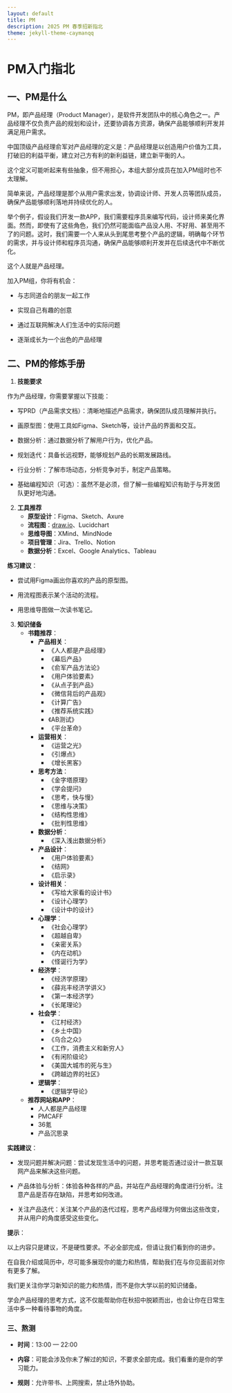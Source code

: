 ```yaml
---
layout: default
title: PM
description: 2025 PM 春季招新指北
theme: jekyll-theme-caymanqq
---
```


# PM入门指北

## 一、PM是什么

PM，即产品经理（Product Manager），是软件开发团队中的核心角色之一。产品经理不仅负责产品的规划和设计，还要协调各方资源，确保产品能够顺利开发并满足用户需求。  

中国顶级产品经理俞军对产品经理的定义是：产品经理是以创造用户价值为工具，打破旧的利益平衡，建立对己方有利的新利益链，建立新平衡的人。  

这个定义可能听起来有些抽象，但不用担心，本组大部分成员在加入PM组时也不太理解。  

简单来说，产品经理是那个从用户需求出发，协调设计师、开发人员等团队成员，确保产品能够顺利落地并持续优化的人。  

举个例子，假设我们开发一款APP，我们需要程序员来编写代码，设计师来美化界面。然而，即使有了这些角色，我们仍然可能面临产品没人用、不好用、甚至用不了的问题。这时，我们需要一个人来从头到尾思考整个产品的逻辑，明确每个环节的需求，并与设计师和程序员沟通，确保产品能够顺利开发并在后续迭代中不断优化。  

这个人就是产品经理。  

加入PM组，你将有机会：  

- 与志同道合的朋友一起工作  

- 实现自己有趣的创意  

- 通过互联网解决人们生活中的实际问题  

- 逐渐成长为一个出色的产品经理  

## 二、PM的修炼手册

1. **技能要求**  

作为产品经理，你需要掌握以下技能：  

  - 写PRD（产品需求文档）：清晰地描述产品需求，确保团队成员理解并执行。  

  - 画原型图：使用工具如Figma、Sketch等，设计产品的界面和交互。  

  - 数据分析：通过数据分析了解用户行为，优化产品。  

  - 规划迭代：具备长远视野，能够规划产品的长期发展路线。  

  - 行业分析：了解市场动态，分析竞争对手，制定产品策略。  

  - 基础编程知识（可选）：虽然不是必须，但了解一些编程知识有助于与开发团队更好地沟通。  

2. **工具推荐**  
	- **原型设计**：Figma、Sketch、Axure  
	- **流程图**：[draw.io](https://www.drawio.com/)、Lucidchart  
	- **思维导图**：XMind、MindNode  
	- **项目管理**：Jira、Trello、Notion  
	- **数据分析**：Excel、Google Analytics、Tableau  

**练习建议**：  

  - 尝试用Figma画出你喜欢的产品的原型图。  

  - 用流程图表示某个活动的流程。  

  - 用思维导图做一次读书笔记。  

3. **知识储备**  
	- **书籍推荐**：  
		- **产品相关**：  
			- 《人人都是产品经理》  
			- 《幕后产品》  
			- 《俞军产品方法论》  
			- 《用户体验要素》  
			- 《从点子到产品》  
			- 《微信背后的产品观》  
			- 《计算广告》  
			- 《推荐系统实践》  
			- 《AB测试》  
			- 《平台革命》  
		- **运营相关**：  
			- 《运营之光》  
			- 《引爆点》  
			- 《增长黑客》  
		- **思考方法**：  
			- 《金字塔原理》  
			- 《学会提问》  
			- 《思考，快与慢》  
			- 《思维与决策》  
			- 《结构性思维》  
			- 《批判性思维》  
		- **数据分析**：  
			- 《深入浅出数据分析》  
		- **产品设计**：  
			- 《用户体验要素》  
			- 《结网》  
			- 《启示录》  
		- **设计相关**：  
			- 《写给大家看的设计书》  
			- 《设计心理学》  
			- 《设计中的设计》  
		- **心理学**：  
			- 《社会心理学》  
			- 《超越自卑》  
			- 《亲密关系》  
			- 《内在动机》  
			- 《怪诞行为学》  
		- **经济学**：  
			- 《经济学原理》  
			- 《薛兆丰经济学讲义》  
			- 《第一本经济学》  
			- 《长尾理论》  
		- **社会学**：  
			- 《江村经济》  
			- 《乡土中国》  
			- 《乌合之众》  
			- 《工作，消费主义和新穷人》  
			- 《有闲阶级论》  
			- 《美国大城市的死与生》  
			- 《跨越边界的社区》  
		- **逻辑学**：  
			- 《逻辑学导论》  
	- **推荐网站和APP**：  
		- 人人都是产品经理  
		- PMCAFF  
		- 36氪  
		- 产品沉思录  

**实践建议**：  

  - 发现问题并解决问题：尝试发现生活中的问题，并思考能否通过设计一款互联网产品来解决这些问题。  

  - 产品体验与分析：体验各种各样的产品，并站在产品经理的角度进行分析。注意产品是否存在缺陷，并思考如何改进。  

  - 关注产品迭代：关注某个产品的迭代过程，思考产品经理为何做出这些改变，并从用户的角度感受这些变化。  

**提示**：  

以上内容只是建议，不是硬性要求。不必全部完成，但请让我们看到你的进步。  

在自我介绍或简历中，尽可能多展现你的能力和热情，帮助我们在与你见面前对你有更多了解。  

我们更关注你学习新知识的能力和热情，而不是你大学以前的知识储备。  

学会产品经理的思考方式，这不仅能帮助你在秋招中脱颖而出，也会让你在日常生活中多一种看待事物的角度。  

### 三、熬测

- **时间**：13:00 — 22:00  

- **内容**：可能会涉及你未了解过的知识，不要求全部完成。我们看重的是你的学习能力。  

- **规则**：允许带书、上网搜索，禁止场外协助。  

